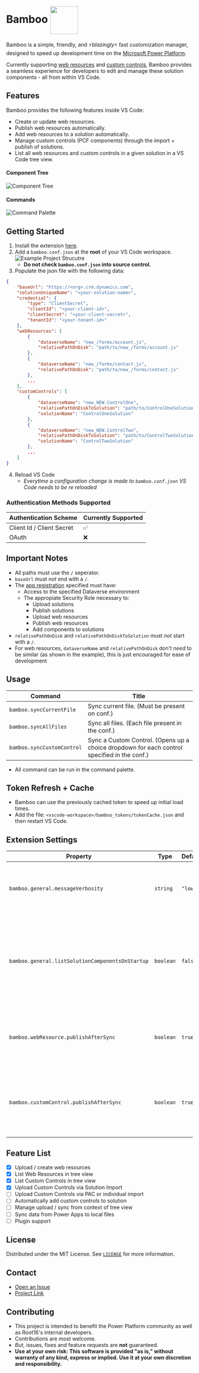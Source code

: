 # Bamboo <img src="./resources/bamboo-green.png" width="75" style="vertical-align: middle;">

Bamboo is a simple, friendly, and ⚡*blazingly*⚡ fast customization manager, designed to speed up development time on the [Microsoft Power Platform](https://powerplatform.microsoft.com/en-us/).

Currently supporting [web resources](https://learn.microsoft.com/en-us/power-apps/developer/model-driven-apps/web-resources) and [custom controls](https://learn.microsoft.com/en-us/power-apps/developer/component-framework/create-custom-controls-using-pcf), Bamboo provides a seamless experience for developers to edit and manage these solution components - all from within VS Code.

## Features
Bamboo provides the following features inside VS Code:

- Create or update web resources.
- Publish web resources automatically.
- Add web resources to a solution automatically.
- Manage custom controls (PCF components) through the import + publish of solutions.
- List all web resources and custom controls in a given solution in a VS Code tree view.


#### Component Tree
![Component Tree](./images/component_tree.png)

#### Commands
![Command Palette](./images/command_palette.png)

## Getting Started

1. Install the extension [here](https://marketplace.visualstudio.com/publishers/root16).
2. Add a `bamboo.conf.json` at the **root** of your VS Code workspace.
    ![Example Project Strucutre](./images/project_structure.png)
    - **Do not check `bamboo.conf.json` into source control.**
3. Populate the json file with the following data:

```json
{
    "baseUrl": "https://<org>.crm.dynamics.com",
    "solutionUniqueName": "<your-solution-name>",
    "credential": {
        "type": "ClientSecret",
        "clientId": "<your-client-id>",
        "clientSecret": "<your-client-secret>",
        "tenantId": "<your-tenant-id>"
    },
    "webResources": [
        {
            "dataverseName": "new_/forms/account.js",
            "relativePathOnDisk": "path/to/new_/forms/account.js"
        },
        {
            "dataverseName": "new_/forms/contact.js",
            "relativePathOnDisk": "path/to/new_/forms/contact.js"
        },
        ...
    ],
    "customControls": [
        {
            "dataverseName": "new_NEW.ControlOne",
            "relativePathOnDiskToSolution": "path/to/ControlOneSolution.zip",
            "solutionName": "ControlOneSolution"
        },
        {
            "dataverseName": "new_NEW.ControlTwo",
            "relativePathOnDiskToSolution": "path/to/ControlTwoSolution.zip",
            "solutionName": "ControlTwoSolution"
        },
        ...
    ]
}
```

4. Reload VS Code
    - *Everytime a configuration change is made to `bamboo.conf.json` VS Code needs to be re reloaded*

### Authentication Methods Supported

| Authentication Scheme | Currently Supported |
|----------|----------|
| Client Id / Client Secret    | ✅   |
|  OAuth   | ❌   |


## **Important Notes** 
- All paths must use the `/` seperator.
- `baseUrl` must *not* end with a `/`.
- The [app registration](https://learn.microsoft.com/en-us/power-apps/developer/data-platform/walkthrough-register-app-azure-active-directory#confidential-client-app-registration) specified must have:
    - Access to the specified Dataverse environment
    - The appropiate Security Role necessary to:
        - Upload solutions
        - Publish solutions
        - Upload web resources
        - Publish web resources
        - Add components to solutions
- `relativePathOnDisk` and `relativePathOnDiskToSolution` must *not* start with a `/`.
- For web resources, `dataverseName` and `relativePathOnDisk` don't *need* to be similar (as shown in the example), this is just encouraged for ease of development

## Usage

| Command | Title 
|---------|-------|
| `bamboo.syncCurrentFile` | Sync current file. (Must be present on conf.) |  
| `bamboo.syncAllFiles` | Sync all files. (Each file present in the conf.) | 
| `bamboo.syncCustomControl` | Sync a Custom Control. (Opens up a choice dropdown for each control specified in the conf.) | 

- All command can be run in the command palette.


## Token Refresh + Cache
- Bamboo can use the previously cached token to speed up initial load times.
- Add the file: `<vscode-workspace>/bamboo_tokens/tokenCache.json` and then restart VS Code.

## Extension Settings

| Property | Type | Default | Description |
|----------|------|---------|-------------|
| `bamboo.general.messageVerbosity` | `string` | `"low"` | Set the verbosity level of how many messages are displayed. |
| `bamboo.general.listSolutionComponentsOnStartup` | `boolean` | `false` | When the extension is loaded, list all supported solution components in the currently selected solution in a tree view. |
| `bamboo.webResource.publishAfterSync` | `boolean` | `true` | When syncing a web resource, publish after a successful upload. |
| `bamboo.customControl.publishAfterSync` | `boolean` | `true` | When syncing a custom control solution, publish after a successful upload. |


## Feature List

- [X] Upload / create web resources
- [X] List Web Resources in tree view 
- [X] List Custom Controls in tree view 
- [X] Upload Custom Controls via Solution Import 
- [ ] Upload Custom Controls via PAC or individual import 
- [ ] Automatically add custom controls to solution 
- [ ] Manage upload / sync from context of tree view
- [ ] Sync data from Power Apps to local files
- [ ] Plugin support

## License
Distributed under the MIT License. See [`LICENSE`](LICENSE) for more information.

## Contact
- [Open an Issue](https://github.com/Root16/bamboo/issues/new)
- [Project Link](https://github.com/Root16/bamboo)

## Contributing
- This project is intended to benefit the Power Platform community as well as Root16's internal developers. 
- Contributions are most welcome.
- *But*, issues, fixes and feature requests are **not** guaranteed.
- **Use at your own risk: This software is provided "as is," without warranty of any kind, express or implied. Use it at your own discretion and responsibility.**